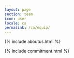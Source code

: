 ```yaml
---
layout: page
section: team
icon: user
locale: ca
permalink: /ca/equip/
---
```


{% include aboutus.html %}

{% include commitment.html %}
